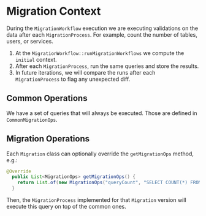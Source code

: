 # Migration Context

During the `MigrationWorkflow` execution we are executing validations on the data after each `MigrationProcess`. For
example, count the number of tables, users, or services.

1. At the `MigrationWorkflow::runMigrationWorkflows` we compute the `initial` context.
2. After each `MigrationProcess`, run the same queries and store the results.
3. In future iterations, we will compare the runs after each `MigrationProcess` to flag any unexpected diff.

## Common Operations

We have a set of queries that will always be executed. Those are defined in `CommonMigrationOps`.

## Migration Operations

Each `Migration` class can optionally override the `getMigrationOps` method, e.g.:

```java
@Override
  public List<MigrationOps> getMigrationOps() {
    return List.of(new MigrationOps("queryCount", "SELECT COUNT(*) FROM query_entity"));
  }
```

Then, the `MigrationProcess` implemented for that `Migration` version will execute this query on top of the common ones.
